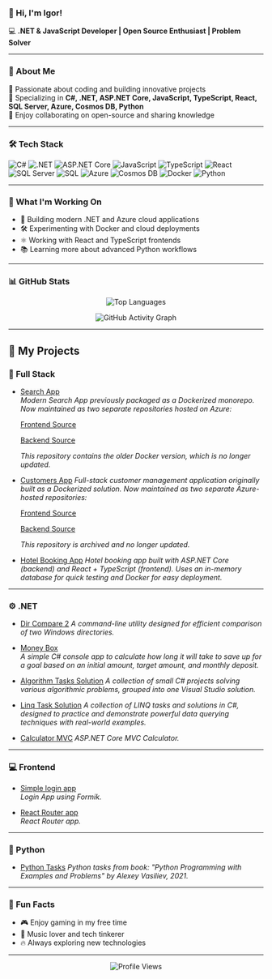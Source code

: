 ### 👋 Hi, I'm Igor!

💻 **.NET & JavaScript Developer | Open Source Enthusiast | Problem Solver**

---

### 🧭 About Me
🔹 Passionate about coding and building innovative projects  
🔹 Specializing in **C#, .NET, ASP.NET Core, JavaScript, TypeScript, React, SQL Server, Azure, Cosmos DB, Python**  
🔹 Enjoy collaborating on open-source and sharing knowledge  

---

### 🛠️ Tech Stack
![C#](https://img.shields.io/badge/-CSharp-239120?style=flat&logo=csharp&logoColor=white)
![.NET](https://img.shields.io/badge/-.NET-512BD4?style=flat&logo=dotnet&logoColor=white)
![ASP.NET Core](https://img.shields.io/badge/-ASP.NET%20Core-512BD4?style=flat&logo=dotnet&logoColor=white)
![JavaScript](https://img.shields.io/badge/-JavaScript-F7DF1E?style=flat&logo=javascript&logoColor=black)
![TypeScript](https://img.shields.io/badge/-TypeScript-3178C6?style=flat&logo=typescript&logoColor=white)
![React](https://img.shields.io/badge/-React-20232A?style=flat&logo=react&logoColor=61DAFB)
![SQL Server](https://img.shields.io/badge/-SQL%20Server-CC2927?style=flat&logo=microsoftsqlserver&logoColor=white)
![SQL](https://img.shields.io/badge/-SQL-4479A1?style=flat&logo=mysql&logoColor=white)
![Azure](https://img.shields.io/badge/-Azure-0078D4?style=flat&logo=microsoftazure&logoColor=white)
![Cosmos DB](https://img.shields.io/badge/-Cosmos%20DB-0078D4?style=flat&logo=azurecosmosdb&logoColor=white)
![Docker](https://img.shields.io/badge/-Docker-2496ED?style=flat&logo=docker&logoColor=white)
![Python](https://img.shields.io/badge/-Python-3776AB?style=flat&logo=python&logoColor=white)

---

### 🚀 What I'm Working On
- 🧩 Building modern .NET and Azure cloud applications
- 🛠️ Experimenting with Docker and cloud deployments
- ⚛️ Working with React and TypeScript frontends
- 📚 Learning more about advanced Python workflows

---

### 📊 GitHub Stats
<p align="center">
  <img src="https://github-readme-stats.vercel.app/api/top-langs/?username=igorksk&layout=compact&theme=radical" alt="Top Languages">
</p>
<p align="center">
  <img src="https://github-readme-activity-graph.vercel.app/graph?username=igorksk&theme=react-dark" alt="GitHub Activity Graph">
</p>

---

## 🚀 My Projects

### 🧩 Full Stack

- [Search App](https://github.com/igorksk/SearchApp)  
  *Modern Search App previously packaged as a Dockerized monorepo. Now maintained as two separate repositories hosted on Azure:*

  [Frontend Source](https://github.com/igorksk/SearchApp-frontend-az)

  [Backend Source](https://github.com/igorksk/SearchApp-backend-az)

  *This repository contains the older Docker version, which is no longer updated.*

- [Customers App](https://github.com/igorksk/CustomersApp)
  *Full-stack customer management application originally built as a Dockerized solution. Now maintained as two separate Azure-hosted repositories:*

  [Frontend Source](https://github.com/igorksk/CustomersApp-frontend-az)

  [Backend Source](https://github.com/igorksk/CustomersApp-backend-az)
  
  *This repository is archived and no longer updated.*

- [Hotel Booking App](https://github.com/igorksk/HotelBookingApp) 
  *Hotel booking app built with ASP.NET Core (backend) and React + TypeScript (frontend). Uses an in-memory database for quick testing and Docker for easy deployment.*

---

### ⚙️ .NET

- [Dir Compare 2](https://github.com/igorksk/DirCompare2) 
  *A command-line utility designed for efficient comparison of two Windows directories.*
  
- [Money Box](https://github.com/igorksk/MoneyBox)  
  *A simple C# console app to calculate how long it will take to save up for a goal based on an initial amount, target amount, and monthly deposit.*

- [Algorithm Tasks Solution](https://github.com/igorksk/AlgorithmTasksSolution)
  *A collection of small C# projects solving various algorithmic problems, grouped into one Visual Studio solution.*

- [Linq Task Solution](https://github.com/igorksk/LinqTaskSolution)
  *A collection of LINQ tasks and solutions in C#, designed to practice and demonstrate powerful data querying techniques with real-world examples.*

- [Calculator MVC](https://github.com/igorksk/CalculatorMVC)
  *ASP.NET Core MVC Calculator.*

---

### 💻 Frontend

- [Simple login app](https://github.com/igorksk/simple-login-app)  
  *Login App using Formik.*

- [React Router app](https://github.com/igorksk/my-router-app)  
  *React Router app.*

---

### 🐍 Python

- [Python Tasks](https://github.com/igorksk/PythonTasks) 
  *Python tasks from book: "Python Programming with Examples and Problems" by Alexey Vasiliev, 2021.*

---

### 🎯 Fun Facts
- 🎮 Enjoy gaming in my free time
- 🎵 Music lover and tech tinkerer
- 🔥 Always exploring new technologies

---

<p align="center">
  <img src="https://komarev.com/ghpvc/?username=igorksk&style=flat&color=blue" alt="Profile Views">
</p>

